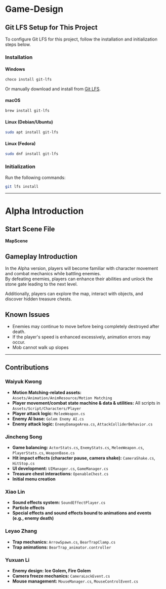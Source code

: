 # Game-Design

## Git LFS Setup for This Project

To configure Git LFS for this project, follow the installation and initialization steps below.

### Installation

#### Windows
```sh
choco install git-lfs
```
Or manually download and install from [Git LFS](https://git-lfs.github.com/).

#### macOS
```sh
brew install git-lfs
```

#### Linux (Debian/Ubuntu)
```sh
sudo apt install git-lfs
```

#### Linux (Fedora)
```sh
sudo dnf install git-lfs
```

### Initialization

Run the following commands:

```sh
git lfs install
```

---

# Alpha Introduction

## Start Scene File
**MapScene**

## Gameplay Introduction
In the Alpha version, players will become familiar with character movement and combat mechanics while battling enemies.  
By defeating enemies, players can enhance their abilities and unlock the stone gate leading to the next level.  

Additionally, players can explore the map, interact with objects, and discover hidden treasure chests.

## Known Issues
- Enemies may continue to move before being completely destroyed after death.
- If the player's speed is enhanced excessively, animation errors may occur.
- Mob cannot walk up slopes

---

## Contributions

### Waiyuk Kwong
- **Motion Matching-related assets:** `Assets/Animation/AnimResource/Motion Matching`
- **Player movement/combat state machine & data & utilities:** All scripts in `Assets/Script/Characters/Player`
- **Player attack logic:** `MeleeWeapon.cs`
- **Enemy AI base:** `Golem Enemy AI.cs`
- **Enemy attack logic:** `EnemyDamageArea.cs`, `AttackColliderBehavior.cs`

### Jincheng Song
- **Game balancing:** `ActorStats.cs`, `EnemyStats.cs`, `MeleeWeapon.cs`, `PlayerStats.cs`, `WeaponBase.cs`
- **Hit impact effects (character pause, camera shake):** `CameraShake.cs`, `HitStop.cs`
- **UI development:** `UIManager.cs`, `GameManager.cs`
- **Treasure chest interactions:** `OpenableChest.cs`
- **Initial menu creation**

### Xiao Lin
- **Sound effects system:** `SoundEffectPlayer.cs`
- **Particle effects**
- **Special effects and sound effects bound to animations and events (e.g., enemy death)**

### Leyao Zhang
- **Trap mechanics:** `ArrowSpawn.cs`, `BearTrapClamp.cs`
- **Trap animations:** `BearTrap_animator.controller`

### Yuxuan Li
- **Enemy design:** **Ice Golem, Fire Golem**
- **Camera freeze mechanics:** `CameraLockEvent.cs`
- **Mouse management:** `MouseManager.cs`, `MouseControlEvent.cs`
